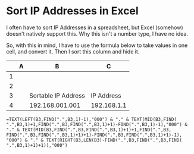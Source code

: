 # Sort IP Addresses in Excel

I often have to sort IP Addresses in a spreadsheet, but Excel (somehow) doesn't natively support this.  Why this isn't a number type, I have no idea.

So, with this in mind, I have to use the formula below to take values in one cell, and convert it.  Then I sort this column and hide it.

|  |  A | B | C | 
| ----------- | ----------- | ---- | ----| 
|1| | | | 
|2| | | | 
|3| |  Sortable IP Address    |   IP Address |
|4| |192.168.001.001  |  192.168.1.1 |

```
=TEXT(LEFT(B3,FIND(".",B3,1)-1),"000") & "." & TEXT(MID(B3,FIND( ".",B3,1)+1,FIND(".",B3,FIND(".",B3,1)+1)-FIND(".",B3,1)-1),"000") & "." & TEXT(MID(B3,FIND(".",B3,FIND(".",B3,1)+1)+1,FIND(".",B3, FIND(".",B3,FIND(".",B3,1)+1)+1)-FIND(".",B3,FIND(".",B3,1)+1)-1), "000") & "." & TEXT(RIGHT(B3,LEN(B3)-FIND(".",B3,FIND(".",B3,FIND( ".",B3,1)+1)+1)),"000")
```




